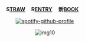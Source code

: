 <div align="center">

<p align="center"><b>S<a href="https://seamsquire.straw.page">TRAW</a> ‎ ‎‎ ‎‎ ‎‎ R<a href="https://rentry.co/gonatsuu">ENTRY</a> ‎ ‎‎ ‎‎ ‎‎ 新<a href="https://getou.atabook.org">BOOK</a> ‎ ‎‎ ‎‎ ‎‎ </b>

[![spotify-github-profile](https://spotify-github-profile.kittinanx.com/api/view?uid=252hl5un6vede7zfg68sn7jbd&cover_image=true&theme=natemoo-re&show_offline=false&background_color=121212&interchange=true&bar_color=7f7c92&bar_color_cover=false)](https://github.com/kittinan/spotify-github-profile)
  
![img10](https://github.com/user-attachments/assets/75f06c3a-2781-4735-9fa6-dd582c607df5)


  




